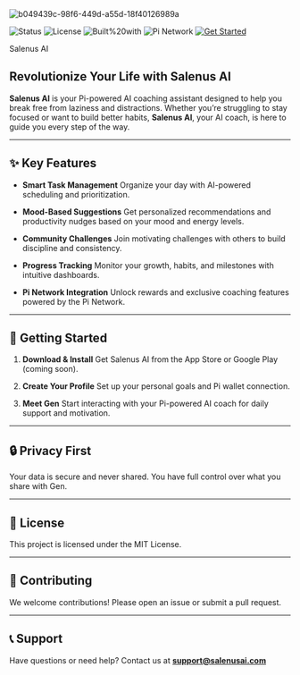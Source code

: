 <img src="https://i.ibb.co/NgXrn5Dm/b049439c-98f6-449d-a55d-18f40126989a.png" alt="b049439c-98f6-449d-a55d-18f40126989a" border="0">

![Status](https://img.shields.io/badge/status-active-brightgreen)
![License](https://img.shields.io/badge/license-MIT-violet)
![Built%20with](https://img.shields.io/badge/built%20with-Next.js%20%26%20Pi%20SDK-purple)
![Pi Network](https://img.shields.io/badge/Pi%20Network-integrated-orange)
[![Get Started](https://img.shields.io/badge/get%20started-now-brightgreen)](https://yourappurl.pi)


Salenus AI

## Revolutionize Your Life with Salenus AI

**Salenus AI** is your Pi-powered AI coaching assistant designed to help you break free from laziness and distractions. Whether you’re struggling to stay focused or want to build better habits, **Salenus AI**, your AI coach, is here to guide you every step of the way.

---

## ✨ Key Features

* **Smart Task Management**
  Organize your day with AI-powered scheduling and prioritization.

* **Mood-Based Suggestions**
  Get personalized recommendations and productivity nudges based on your mood and energy levels.

* **Community Challenges**
  Join motivating challenges with others to build discipline and consistency.

* **Progress Tracking**
  Monitor your growth, habits, and milestones with intuitive dashboards.

* **Pi Network Integration**
  Unlock rewards and exclusive coaching features powered by the Pi Network.

---

## 🚀 Getting Started

1. **Download & Install**
   Get Salenus AI from the App Store or Google Play (coming soon).

2. **Create Your Profile**
   Set up your personal goals and Pi wallet connection.

3. **Meet Gen**
   Start interacting with your Pi-powered AI coach for daily support and motivation.

---

## 🔒 Privacy First

Your data is secure and never shared. You have full control over what you share with Gen.

---

## 📌 License

This project is licensed under the MIT License.

---

## 🤝 Contributing

We welcome contributions! Please open an issue or submit a pull request.

---

## 📞 Support

Have questions or need help?
Contact us at **[support@salenusai.com](mailto:support@salenusai.com)**
